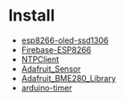 Install
===

+ [esp8266-oled-ssd1306](https://github.com/ThingPulse/esp8266-oled-ssd1306)
+ [Firebase-ESP8266](https://github.com/mobizt/Firebase-ESP8266)
+ [NTPClient](https://github.com/arduino-libraries/NTPClient)
+ [Adafruit_Sensor](https://github.com/adafruit/Adafruit_Sensor)
+ [Adafruit_BME280_Library](https://github.com/adafruit/Adafruit_BME280_Library)
+ [arduino-timer](https://github.com/contrem/arduino-timer)

